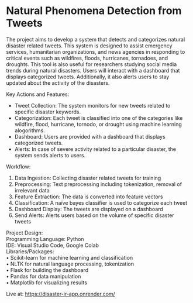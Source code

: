 # Natural Phenomena Detection from Tweets  
The project aims to develop a system that detects and categorizes natural disaster related tweets.
This system is designed to assist emergency services, humanitarian organizations, and news
agencies in responding to critical events such as wildfires, floods, hurricanes, tornadoes, and
droughts. This tool is also useful for researchers studying social media trends during natural
disasters. Users will interact with a dashboard that displays categorized tweets. Additionally, it
also alerts users to stay updated about the activity of the disasters.

Key Actions and Features:  
- Tweet Collection: The system monitors for new tweets related to specific disaster
keywords.
- Categorization: Each tweet is classified into one of the categories like wildfire, flood,
hurricane, tornodo, or drought using machine learning alogorithms.
- Dashboard: Users are provided with a dashboard that displays categorized tweets.
- Alerts: In case of severe activity related to a particular disaster, the system sends alerts to
users.

Workflow:  
1.	Data Ingestion: Collecting disaster related tweets for training
2.	Preprocessing: Text preprocessing including tokenization, removal of irrelevant data
3.	Feature Extraction: The data is converted into feature vectors
4.	Classification: A naïve bayes classifier is used to categorize each tweet
5.	Dashboard Display: The tweets are displayed on a dashboard
6.	Send Alerts: Alerts users based on the volume of specific disaster tweets

Project Design:   
Programming Language: Python  
IDE: Visual Studio Code, Google Colab  
Libraries/Packages:  
•	Scikit-learn for machine learning and classification  
•	NLTK for natural language processing, tokenization  
•	Flask for building the dashboard  
•	Pandas for data manipulation  
•	Matplotlib for visualizing results  

Live at: https://disaster-ir-app.onrender.com/
